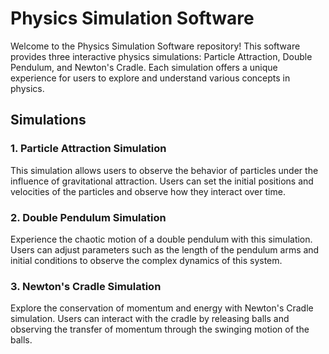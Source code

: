 # Physics Simulation Software

Welcome to the Physics Simulation Software repository! This software provides three interactive physics simulations: Particle Attraction, Double Pendulum, and Newton's Cradle. Each simulation offers a unique experience for users to explore and understand various concepts in physics.

## Simulations

### 1. Particle Attraction Simulation
This simulation allows users to observe the behavior of particles under the influence of gravitational attraction. Users can set the initial positions and velocities of the particles and observe how they interact over time.

### 2. Double Pendulum Simulation
Experience the chaotic motion of a double pendulum with this simulation. Users can adjust parameters such as the length of the pendulum arms and initial conditions to observe the complex dynamics of this system.

### 3. Newton's Cradle Simulation
Explore the conservation of momentum and energy with Newton's Cradle simulation. Users can interact with the cradle by releasing balls and observing the transfer of momentum through the swinging motion of the balls.
